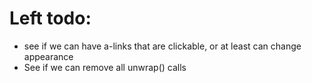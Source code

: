 # Left todo:

- see if we can have a-links that are clickable, or at least can change appearance
- See if we can remove all unwrap() calls
